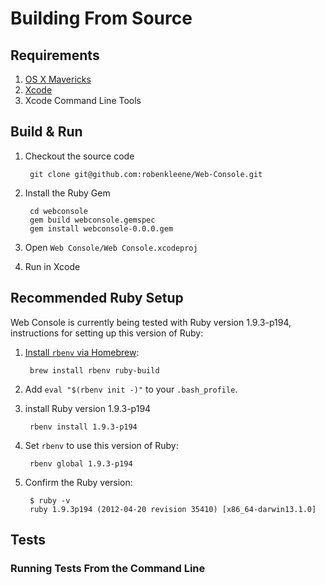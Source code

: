 # Building From Source

## Requirements

1. [OS X Mavericks](http://www.apple.com/osx/)
2. [Xcode](https://developer.apple.com/xcode/)
3. Xcode Command Line Tools

## Build & Run

1. Checkout the source code

		git clone git@github.com:robenkleene/Web-Console.git

2. Install the Ruby Gem

		cd webconsole
		gem build webconsole.gemspec
		gem install webconsole-0.0.0.gem

3. Open `Web Console/Web Console.xcodeproj`
4. Run in Xcode

## Recommended Ruby Setup

Web Console is currently being tested with Ruby version 1.9.3-p194, instructions for setting up this version of Ruby:

1. [Install `rbenv` via Homebrew](https://github.com/sstephenson/rbenv#homebrew-on-mac-os-x):

		brew install rbenv ruby-build

2. Add `eval "$(rbenv init -)"` to your `.bash_profile`.
3. install Ruby version 1.9.3-p194

		rbenv install 1.9.3-p194

4. Set `rbenv` to use this version of Ruby:

		rbenv global 1.9.3-p194

5. Confirm the Ruby version:

		$ ruby -v
		ruby 1.9.3p194 (2012-04-20 revision 35410) [x86_64-darwin13.1.0]

## Tests

### Running Tests From the Command Line

<!-- TODO The "webconsole" ruby gem is required  -->